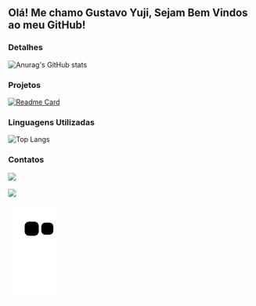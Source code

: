 ## Olá! Me chamo Gustavo Yuji, Sejam Bem Vindos ao meu GitHub!

### Detalhes

![Anurag's GitHub stats](https://github-readme-stats.vercel.app/api?username=GuYujiFujimoto&show_icons=true&theme=dark)

### Projetos


[![Readme Card](https://github-readme-stats.vercel.app/api/pin/?username=GuYujiFujimoto&repo=Projeto_Spiderverse&theme=dark)](https://github.com/GuYujiFujimoto/Projeto_Spiderverse)


### Linguagens Utilizadas

![Top Langs](https://github-readme-stats.vercel.app/api/top-langs/?username=GuYujiFujimoto&layout=compact&theme=dark)

### Contatos
<div>
<a href="https://www.linkedin.com/in/gustavo-fujimoto2909/" target="_blank"><img src="https://img.shields.io/badge/-LinkedIn-%230077B5?style=for-the-badge&logo=linkedin&logoColor=white" target="_blank"></a>

<a href = "mailto:guyujifujimoto29@gmail.com"><img src="https://img.shields.io/badge/-Gmail-%23333?style=for-the-badge&logo=gmail&logoColor=white" target="_blank"></a>

![Snake animation](https://github.com/GuYujiFujimoto/GuYujiFujimoto/blob/output/github-contribution-grid-snake.svg)
</div>

